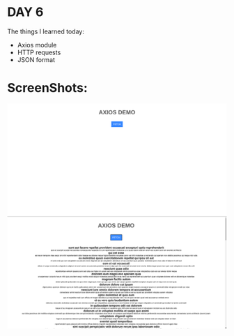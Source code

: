 # DAY 6

The things I learned today:

- Axios module
- HTTP requests
- JSON format

# ScreenShots:

![alt text](./day6img1.png)
![alt text](./day6img2.png)
